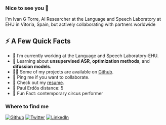 ### Nice to see you 👋

I'm Ivan G Torre, AI Researcher at the Language and Speech Laboratory at EHU in Vitoria, Spain, but actively collaborating with partners worldwide </p>

<h2>⚡️ A Few Quick Facts</h2>
<ul>
<li>🔭 I’m currently working at the Language and Speech Laboratory-EHU.</li>
<li>🧐 Learning about <strong>unsupervised ASR</strong>, <strong>optimization methods</strong>, and <strong>difussion models</strong>.</li>
<li>👨‍💻 Some of my projects are available on <a href="https://github.com/ivangtorre">Github</a>.</li>
<li>💬 Ping me if you want to collaborate.</li>
<li>📙 Check out my <a href="https://www.ivangtorre.com">resume</a>.</li>
<li>🤖 Paul Erdős distance: 5
<li>🎉 Fun Fact: contemporary circus performer
</ul>

<h3>Where to find me</h3>
<p><a href="https://github.com/ivangtorre" target="_blank"><img alt="Github" src="https://img.shields.io/badge/GitHub-%2312100E.svg?&style=for-the-badge&logo=Github&logoColor=white" /></a> <a href="https://twitter.com/ivangtorre" target="_blank"><img alt="Twitter" src="https://img.shields.io/badge/twitter-%231DA1F2.svg?&style=for-the-badge&logo=twitter&logoColor=white" /></a> <a href="https://www.linkedin.com/in/ivan-gonzalez-torre-cvitae/" target="_blank"><img alt="LinkedIn" src="https://img.shields.io/badge/linkedin-%230077B5.svg?&style=for-the-badge&logo=linkedin&logoColor=white" /></a> 
</p>





